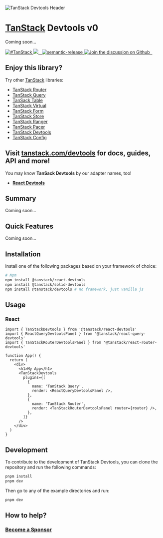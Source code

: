 ![TanStack Devtools Header](https://github.com/tanstack/devtools/raw/main/media/repo-header.png)

# [TanStack](https://tanstack.com) Devtools v0

Coming soon...

<a href="https://twitter.com/intent/tweet?button_hashtag=TanStack" target="\_parent">
  <img alt="#TanStack" src="https://img.shields.io/twitter/url?color=%2308a0e9&label=%23TanStack&style=social&url=https%3A%2F%2Ftwitter.com%2Fintent%2Ftweet%3Fbutton_hashtag%3DTanStack" />
</a>
<a href="https://github.com/tanstack/devtools/actions?devtools=workflow%3A%22react-devtools+tests%22">
  <img src="https://github.com/tanstack/devtools/workflows/react-devtools%20tests/badge.svg" />
</a>
<a href="https://npmjs.com/package/@tanstack/react-devtools" target="\_parent">
  <img alt="" src="https://img.shields.io/npm/dm/@tanstack/react-devtools.svg" />
</a>
<a href="https://bundlephobia.com/result?p=@tanstack/react-devtools@latest" target="\_parent">
  <img alt="" src="https://badgen.net/bundlephobia/minzip/@tanstack/react-devtools@latest" />
</a>
<a href="#badge">
  <img alt="semantic-release" src="https://img.shields.io/badge/%20%20%F0%9F%93%A6%F0%9F%9A%80-semantic--release-e10079.svg">
</a>
<a href="https://github.com/tanstack/devtools/discussions">
  <img alt="Join the discussion on Github" src="https://img.shields.io/badge/Github%20Discussions%20%26%20Support-Chat%20now!-blue" />
</a>
<a href="https://github.com/tanstack/devtools" target="\_parent">
  <img alt="" src="https://img.shields.io/github/stars/tanstack/react-devtools.svg?style=social&label=Star" />
</a>
<a href="https://twitter.com/tannerlinsley" target="\_parent">
  <img alt="" src="https://img.shields.io/twitter/follow/tannerlinsley.svg?style=social&label=Follow" />
</a>

## Enjoy this library?

Try other [TanStack](https://tanstack.com) libraries:

- [TanStack Router](https://github.com/TanStack/router) <img alt="" src="https://img.shields.io/github/stars/tanstack/router.svg" />
- [TanStack Query](https://github.com/TanStack/query) <img alt="" src="https://img.shields.io/github/stars/tanstack/query.svg" />
- [TanSack Table](https://github.com/TanStack/table) <img alt="" src="https://img.shields.io/github/stars/tanstack/table.svg" />
- [TanStack Virtual](https://github.com/TanStack/virtual) <img alt="" src="https://img.shields.io/github/stars/tanstack/virtual.svg" />
- [TanStack Form](https://github.com/TanStack/form) <img alt="" src="https://img.shields.io/github/stars/tanstack/form.svg" />
- [TanStack Store](https://github.com/TanStack/store) <img alt="" src="https://img.shields.io/github/stars/tanstack/store.svg" />
- [TanStack Ranger](https://github.com/TanStack/ranger) <img alt="" src="https://img.shields.io/github/stars/tanstack/ranger.svg" />
- [TanStack Pacer](https://github.com/TanStack/pacer) <img alt="" src="https://img.shields.io/github/stars/tanstack/pacer.svg" />
- [TanStack Devtools](https://github.com/TanStack/devtools) <img alt="" src="https://img.shields.io/github/stars/tanstack/devtools.svg" />
- [TanStack Config](https://github.com/TanStack/config) <img alt="" src="https://img.shields.io/github/stars/tanstack/config.svg" />

## Visit [tanstack.com/devtools](https://tanstack.com/devtools) for docs, guides, API and more!

You may know **TanSack Devtools** by our adapter names, too!

- [**React Devtools**](https://tanstack.com/devtools/latest/docs/framework/react/react-devtools)

## Summary

Coming soon...

## Quick Features

Coming soon...

## Installation

Install one of the following packages based on your framework of choice:

```bash
# Npm
npm install @tanstack/react-devtools
npm install @tanstack/solid-devtools
npm install @tanstack/devtools # no framework, just vanilla js
```

## Usage

### React

```tsx
import { TanStackDevtools } from '@tanstack/react-devtools'
import { ReactQueryDevtoolsPanel } from '@tanstack/react-query-devtools'
import { TanStackRouterDevtoolsPanel } from '@tanstack/react-router-devtools'

function App() {
  return (
    <div>
      <h1>My App</h1>
      <TanStackDevtools
        plugins={[
          {
            name: 'TanStack Query',
            render: <ReactQueryDevtoolsPanel />,
          },
          {
            name: 'TanStack Router',
            render: <TanStackRouterDevtoolsPanel router={router} />,
          },
        ]}
      />
    </div>
  )
}
```

## Development

To contribute to the development of TanStack Devtools, you can clone the repository and run the following commands:

```bash
pnpm install
pnpm dev
```

Then go to any of the example directories and run:

```bash
pnpm dev
```

## How to help?

### [Become a Sponsor](https://github.com/sponsors/tannerlinsley/)

<!-- USE THE FORCE LUKE -->
